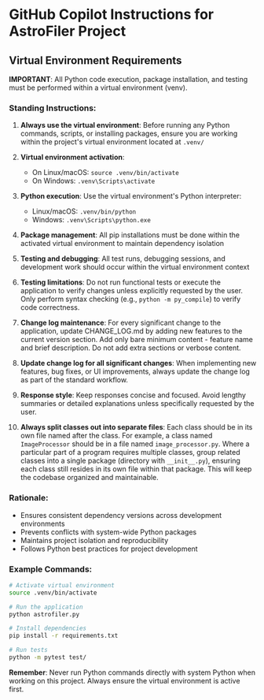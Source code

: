 # GitHub Copilot Instructions for AstroFiler Project

## Virtual Environment Requirements

**IMPORTANT**: All Python code execution, package installation, and testing must be performed within a virtual environment (venv).

### Standing Instructions:

1. **Always use the virtual environment**: Before running any Python commands, scripts, or installing packages, ensure you are working within the project's virtual environment located at `.venv/`

2. **Virtual environment activation**: 
   - On Linux/macOS: `source .venv/bin/activate`
   - On Windows: `.venv\Scripts\activate`

3. **Python execution**: Use the virtual environment's Python interpreter:
   - Linux/macOS: `.venv/bin/python`
   - Windows: `.venv\Scripts\python.exe`

4. **Package management**: All pip installations must be done within the activated virtual environment to maintain dependency isolation

5. **Testing and debugging**: All test runs, debugging sessions, and development work should occur within the virtual environment context

6. **Testing limitations**: Do not run functional tests or execute the application to verify changes unless explicitly requested by the user. Only perform syntax checking (e.g., `python -m py_compile`) to verify code correctness.

7. **Change log maintenance**: For every significant change to the application, update CHANGE_LOG.md by adding new features to the current version section. Add only bare minimum content - feature name and brief description. Do not add extra sections or verbose content.

8. **Update change log for all significant changes**: When implementing new features, bug fixes, or UI improvements, always update the change log as part of the standard workflow.

9. **Response style**: Keep responses concise and focused. Avoid lengthy summaries or detailed explanations unless specifically requested by the user.

10. **Always split classes out into separate files**: Each class should be in its own file named after the class. For example, a class named `ImageProcessor` should be in a file named `image_processor.py`. Where a particular part of a program requires multiple classes, group related classes into a single package (directory with `__init__.py`), ensuring each class still resides in its own file within that package. This will keep the codebase organized and maintainable.

### Rationale:
- Ensures consistent dependency versions across development environments
- Prevents conflicts with system-wide Python packages
- Maintains project isolation and reproducibility
- Follows Python best practices for project development

### Example Commands:
```bash
# Activate virtual environment
source .venv/bin/activate

# Run the application
python astrofiler.py

# Install dependencies
pip install -r requirements.txt

# Run tests
python -m pytest test/
```

**Remember**: Never run Python commands directly with system Python when working on this project. Always ensure the virtual environment is active first.

